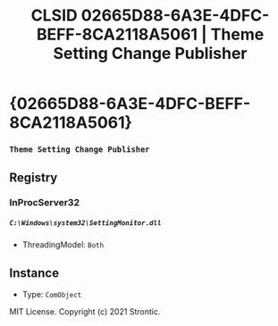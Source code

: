 ﻿---
title: "CLSID 02665D88-6A3E-4DFC-BEFF-8CA2118A5061 | Theme Setting Change Publisher"
excerpt: What is COM-Object CLSID 02665D88-6A3E-4DFC-BEFF-8CA2118A5061?
---

# {02665D88-6A3E-4DFC-BEFF-8CA2118A5061}

### `Theme Setting Change Publisher`

## Registry


### InProcServer32

##### `C:\Windows\system32\SettingMonitor.dll`
* ThreadingModel: `Both`

## Instance

* Type: `ComObject`

MIT License. Copyright (c) 2021 Strontic.


